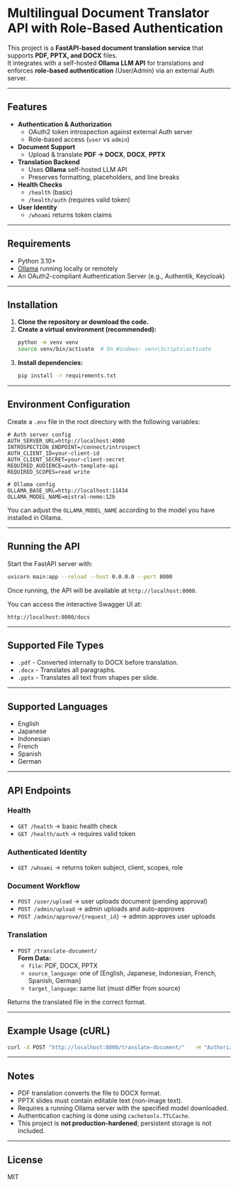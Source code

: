 # Multilingual Document Translator API with Role-Based Authentication

This project is a **FastAPI-based document translation service** that supports **PDF, PPTX, and DOCX** files.  
It integrates with a self-hosted **Ollama LLM API** for translations and enforces **role-based authentication** (User/Admin) via an external Auth server.

---

## Features

- **Authentication & Authorization**
  - OAuth2 token introspection against external Auth server
  - Role-based access (`user` vs `admin`)
- **Document Support**
  - Upload & translate **PDF → DOCX**, **DOCX**, **PPTX**
- **Translation Backend**
  - Uses **Ollama** self-hosted LLM API
  - Preserves formatting, placeholders, and line breaks
- **Health Checks**
  - `/health` (basic)
  - `/health/auth` (requires valid token)
- **User Identity**
  - `/whoami` returns token claims

---

## Requirements

- Python 3.10+
- [Ollama](https://ollama.ai/) running locally or remotely
- An OAuth2-compliant Authentication Server (e.g., Authentik, Keycloak)

---

## Installation

1. **Clone the repository or download the code.**
2. **Create a virtual environment (recommended):**
   ```bash
   python -m venv venv
   source venv/bin/activate  # On Windows: venv\Scripts\activate
   ```
3. **Install dependencies:**
   ```bash
   pip install -r requirements.txt
   ```

---

## Environment Configuration

Create a `.env` file in the root directory with the following variables:

```env
# Auth server config
AUTH_SERVER_URL=http://localhost:4000
INTROSPECTION_ENDPOINT=/connect/introspect
AUTH_CLIENT_ID=your-client-id
AUTH_CLIENT_SECRET=your-client-secret
REQUIRED_AUDIENCE=auth-template-api
REQUIRED_SCOPES=read write

# Ollama config
OLLAMA_BASE_URL=http://localhost:11434
OLLAMA_MODEL_NAME=mistral-nemo:12b
```

You can adjust the `OLLAMA_MODEL_NAME` according to the model you have installed in Ollama.

---

## Running the API

Start the FastAPI server with:

```bash
uvicorn main:app --reload --host 0.0.0.0 --port 8000
```

Once running, the API will be available at `http://localhost:8000`.

You can access the interactive Swagger UI at:

```
http://localhost:8000/docs
```

---

## Supported File Types

- `.pdf` - Converted internally to DOCX before translation.
- `.docx` - Translates all paragraphs.
- `.pptx` - Translates all text from shapes per slide.

---

## Supported Languages

- English
- Japanese
- Indonesian
- French
- Spanish
- German

---

## API Endpoints

### Health
- `GET /health` → basic health check
- `GET /health/auth` → requires valid token

### Authenticated Identity
- `GET /whoami` → returns token subject, client, scopes, role

### Document Workflow
- `POST /user/upload` → user uploads document (pending approval)
- `POST /admin/upload` → admin uploads and auto-approves
- `POST /admin/approve/{request_id}` → admin approves user uploads

### Translation
- `POST /translate-document/`  
  **Form Data:**
  - `file`: PDF, DOCX, PPTX
  - `source_language`: one of [English, Japanese, Indonesian, French, Spanish, German]
  - `target_language`: same list (must differ from source)

Returns the translated file in the correct format.

---

## Example Usage (cURL)

```bash
curl -X POST "http://localhost:8000/translate-document/"   -H "Authorization: Bearer <ACCESS_TOKEN>"   -F "source_language=English"   -F "target_language=Indonesian"   -F "file=@document.pdf"   -o translated.docx
```

---

## Notes

- PDF translation converts the file to DOCX format.
- PPTX slides must contain editable text (non-image text).
- Requires a running Ollama server with the specified model downloaded.
- Authentication caching is done using `cachetools.TTLCache`.
- This project is **not production-hardened**; persistent storage is not included.

---

## License

MIT

